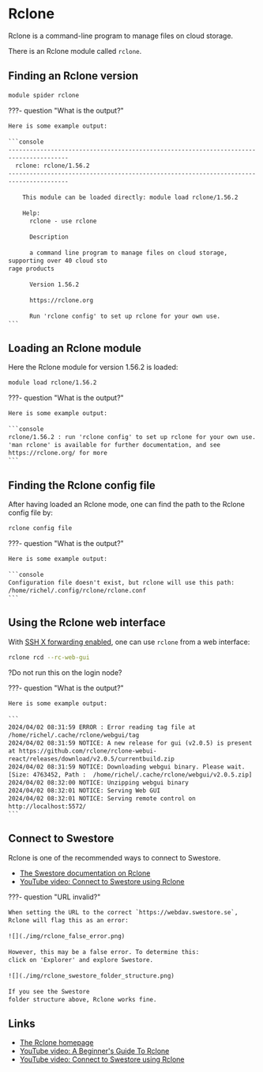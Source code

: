 # Rclone

Rclone is a command-line program to manage files on cloud storage.

There is an Rclone module called `rclone`.

## Finding an Rclone version

```bash
module spider rclone
```

???- question "What is the output?"

    Here is some example output:

    ```console
    ---------------------------------------------------------------------------------------
      rclone: rclone/1.56.2
    ---------------------------------------------------------------------------------------

        This module can be loaded directly: module load rclone/1.56.2

        Help:
          rclone - use rclone

          Description

          a command line program to manage files on cloud storage, supporting over 40 cloud sto
    rage products

          Version 1.56.2

          https://rclone.org

          Run 'rclone config' to set up rclone for your own use.
    ```

## Loading an Rclone module

Here the Rclone module for version 1.56.2 is loaded:

```bash
module load rclone/1.56.2
```

???- question "What is the output?"

    Here is some example output:

    ```console
    rclone/1.56.2 : run 'rclone config' to set up rclone for your own use.  'man rclone' is available for further documentation, and see https://rclone.org/ for more
    ```

## Finding the Rclone config file

After having loaded an Rclone mode,
one can find the path to the Rclone config file by:

```bash
rclone config file
```

???- question "What is the output?"

    Here is some example output:

    ```console
    Configuration file doesn't exist, but rclone will use this path:
    /home/richel/.config/rclone/rclone.conf
    ```

## Using the Rclone web interface

With [SSH X forwarding enabled](ssh_x_forwarding.md), one can
use `rclone` from a web interface:

```bash
rclone rcd --rc-web-gui
```

?Do not run this on the login node?

???- question "What is the output?"

    Here is some example output:

    ```
    2024/04/02 08:31:59 ERROR : Error reading tag file at /home/richel/.cache/rclone/webgui/tag
    2024/04/02 08:31:59 NOTICE: A new release for gui (v2.0.5) is present at https://github.com/rclone/rclone-webui-react/releases/download/v2.0.5/currentbuild.zip
    2024/04/02 08:31:59 NOTICE: Downloading webgui binary. Please wait. [Size: 4763452, Path :  /home/richel/.cache/rclone/webgui/v2.0.5.zip]
    2024/04/02 08:32:00 NOTICE: Unzipping webgui binary
    2024/04/02 08:32:01 NOTICE: Serving Web GUI
    2024/04/02 08:32:01 NOTICE: Serving remote control on http://localhost:5572/
    ```

## Connect to Swestore

Rclone is one of the recommended ways to connect to Swestore.

- [The Swestore documentation on Rclone](https://docs.swestore.se/using/rclone)
- [YouTube video: Connect to Swestore using Rclone](https://youtu.be/_MB2_GjWspw)

???- question "URL invalid?"

    When setting the URL to the correct `https://webdav.swestore.se`,
    Rclone will flag this as an error:

    ![](./img/rclone_false_error.png)

    However, this may be a false error. To determine this:
    click on 'Explorer' and explore Swestore.

    ![](./img/rclone_swestore_folder_structure.png)

    If you see the Swestore
    folder structure above, Rclone works fine.


## Links

- [The Rclone homepage](https://rclone.org/)
- [YouTube video: A Beginner's Guide To Rclone](https://youtu.be/MwxbX6PNiWA?si=RAG3jpi7uxkYeTuo)
- [YouTube video: Connect to Swestore using Rclone](https://youtu.be/_MB2_GjWspw)
